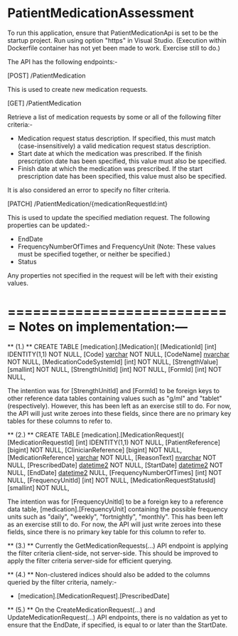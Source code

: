 # PatientMedicationAssessment

To run this application, ensure that PatientMedicationApi is set to be the startup project.
Run using option "https" in Visual Studio. (Execution within Dockerfile container has not yet been made to work. Exercise still to do.)

The API has the following endpoints:-

[POST] /PatientMedication

This is used to create new medication requests.


[GET] /PatientMedication

Retrieve a list of medication requests by some or all of the following filter criteria:-
 - Medication request status description. If specified, this must match (case-insensitively) a valid medication request status description.
 - Start date at which the medication was prescribed. If the finish prescription date has been specified, this value must also be specified.
 - Finish date at which the medication was prescribed. If the start prescription date has been specified, this value must also be specified.
 
It is also considered an error to specify no filter criteria.


[PATCH] /PatientMedication/{medicationRequestId:int}

This is used to update the specified mediation request. The following properties can be updated:-
 - EndDate
 - FrequencyNumberOfTimes and FrequencyUnit (Note: These values must be specified together, or neither be specified.)
 - Status

Any properties not specified in the request will be left with their existing values.


===========================
Notes on implementation:—
===========================

** (1.) **
CREATE TABLE [medication].[Medication](
	[MedicationId] [int] IDENTITY(1,1) NOT NULL,
	[Code] [varchar](10) NOT NULL,
	[CodeName] [nvarchar](100) NOT NULL,
	[MedicationCodeSystemId] [int] NOT NULL,
	[StrengthValue] [smallint] NOT NULL,
	[StrengthUnitId] [int] NOT NULL,
	[FormId] [int] NOT NULL,
	
The intention was for [StrengthUnitId] and [FormId] to be foreign keys to other reference data tables containing values such as "g/ml" and "tablet" (respectively).
However, this has been left as an exercise still to do. For now, the API will just write zeroes into these fields, since there are no primary key tables for these columns
to refer to.

** (2.) **
CREATE TABLE [medication].[MedicationRequest](
	[MedicationRequestId] [int] IDENTITY(1,1) NOT NULL,
	[PatientReference] [bigint] NOT NULL,
	[ClinicianReference] [bigint] NOT NULL,
	[MedicationReference] [varchar](10) NOT NULL,
	[ReasonText] [nvarchar](4000) NOT NULL,
	[PrescribedDate] [datetime2](7) NOT NULL,
	[StartDate] [datetime2](7) NOT NULL,
	[EndDate] [datetime2](7) NULL,
	[FrequencyNumberOfTimes] [int] NOT NULL,
	[FrequencyUnitId] [int] NOT NULL,
	[MedicationRequestStatusId] [smallint] NOT NULL,
	
The intention was for [FrequencyUnitId] to be a foreign key to a reference data table, [medication].[FrequencyUnit] containing the possible frequency units
such as "daily", "weekly", "fortnightly", "monthly". This has been left as an exercise still to do. For now, the API will just write zeroes into these fields,
since there is no primary key table for this column to refer to.

** (3.) **
Currently the GetMedicationRequests(...) API endpoint is applying the filter criteria client-side, not server-side.
This should be improved to apply the filter criteria server-side for efficient querying.

** (4.) **
Non-clustered indices should also be added to the columns queried by the filter criteria, namely:-
 - [medication].[MedicationRequest].[PrescribedDate]

** (5.) **
On the CreateMedicationRequest(...) and UpdateMedicationRequest(...) API endpoints, there is no valdation as yet
to ensure that the EndDate, if specified, is equal to or later than the StartDate.
